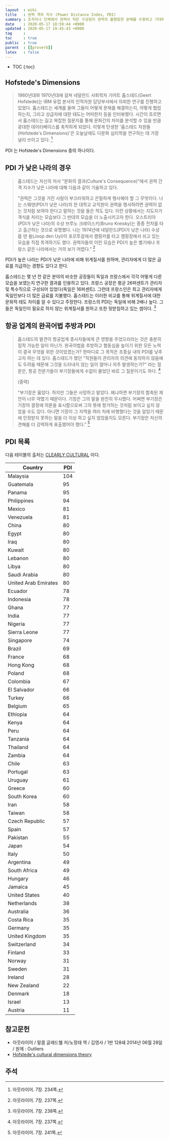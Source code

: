 ```yaml
---
layout  : wiki
title   : 권력 격차 지수 (Power Distance Index, PDI)
summary : 조직이나 단체에서 권력이 작은 구성원이 권력의 불평등한 분배를 수용하고 기대하는 정도
date    : 2020-05-17 18:59:44 +0900
updated : 2020-05-17 19:45:43 +0900
tag     : 
toc     : true
public  : true
parent  : [[proverb]]
latex   : false
---
```

* TOC
{:toc}

## Hofstede's Dimensions

> 1960년대와 1970년대에 걸쳐 네덜란드 사회학자 기어트 홉스테드(Geert Hofstede)는 IBM 유럽 본사의 인적자원 담당부서에서 의뢰한 연구를 진행하고 있었다.
홉스테드는 세계를 돌며 그들이 어떻게 문제를 해결하는지, 어떻게 협업하는지, 그리고 상급자에 대한 태도는 어떠한지 등을 인터뷰했다.
시간이 흐르면서 홉스테드는 길고 복잡한 질문지를 통해 문화간의 차이를 분석할 수 있을 만큼 광대한 데이터베이스를 축적하게 되었다.
이렇게 탄생한 '홉스테드 차원들(Hofstede's Dimensions)'은 오늘날에도 다문화 심리학을 연구하는 데 가장 널리 쓰이고 있다.
[^malcolm-234]

PDI 는 Hofstede's Dimensions 중의 하나이다.

## PDI 가 낮은 나라의 경우

> 홉스테드는 자신의 저서 "문화의 결과(Culture's Consequence)"에서 권력 간격 지수가 낮은 나라에 대해 다음과 같이 기술하고 있다.
>
> "권력은 그것을 가진 사람이 부끄러워하고 은밀하게 행사해야 할 그 무엇이다.
나는 스웨덴(PDI가 낮은 나라)의 한 대학교 교직원이 권력을 행사하려면 권력이 없는 것처럼 보여야 한다고 말하는 것을 들은 적도 있다.
이런 상황에서는 지도자가 격식을 차리는 모습보다 그 반대의 모습을 더 노출시키고자 한다.
오스트리아(PDI가 낮은 나라)의 수상 브루노 크레이스키(Bruno Kreisky)는 종종 전차를 타고 출근하는 것으로 유명했다.
나는 1974년에 네덜란드(PDI가 낮은 나라) 수상 욥 덴 윌(Joop den Uyl)이 포르투갈에서 캠핑카를 타고 캠핑장에서 쉬고 있는 모습을 직접 목격하기도 했다.
권력자들의 이런 모습은 PDI가 높은 벨기에나 프랑스 같은 나라에서는 거의 보기 어렵다."
[^malcolm-237]

PDI가 높은 나라는 PDI가 낮은 나라에 비해 위계질서를 원하며, 관리자에게 더 많은 급료를 지급하는 경향도 있다고 한다.

>
홉스테드는 몇 년 전 같은 분야의 비슷한 공장들이 독일과 프랑스에서 각각 어떻게 다른 모습을 보였는지 연구한 결과를 인용하고 있다.
프랑스 공장은 평균 26퍼센트가 관리자 및 특수직으로 구성되어 있었다(독일은 16퍼센트). 그런데 프랑스인은 최고 관리자에게 독일인보다 더 많은 급료를 지불했다.
홉스테드는 이러한 비교를 통해 위계질서에 대한 문화적 태도 차이를 알 수 있다고 주장한다.
프랑스의 PDI는 독일에 비해 2배나 높다. 그들은 독일인이 필요로 하지 않는 위계질서를 원하고 또한 뒷받침하고 있는 셈이다.
[^malcolm-238]

## 항공 업계의 완곡어법 추방과 PDI

> 홉스테드의 발견이 항공업계 종사자들에게 큰 영향을 주었으리라는 것은 충분히 짐작 가능한 일이 아닌가.
완곡어법을 추방하고 협동심을 높이기 위한 모든 노력이 결국 무엇을 위한 것이었겠는가?
한마디로 그 목적은 조종실 내의 PDI를 낮추고자 하는 데 있다.
홉스테드가 했던 "직원들이 관리자의 의견에 동의하지 않음에도 두려움 때문에 그것을 드러내지 않는 일이 얼마나 자주 발생하는가?"
라는 질문은, 항공 전문가들이 부기장들에게 수없이 물었던 바로 그 질문이기도 하다.
[^malcolm-237]
>
> (중략)
>
> "부기장은 옳았다. 하지만 그들은 사망하고 말았다.
왜냐하면 부기장의 함축된 제안이 너무 약했기 때문이다.
기장은 그의 말을 완전히 무시했다.
어쩌면 부기장은 기장의 결정에 의문을 표시함으로써 그의 뜻에 항거하는 것처럼 보이고 싶지 않았을 수도 있다.
아니면 기장이 그 지역을 여러 차례 비행했다는 것을 알았기 때문에 인정받지 못하는 말을 더 이상 하고 싶지 않았을지도 모른다.
부기장은 자신의 견해를 더 강력하게 표출했어야 했다."
[^malcolm-241]

## PDI 목록

다음 테이블의 출처는 [CLEARLY CULTURAL]( https://clearlycultural.com/geert-hofstede-cultural-dimensions/power-distance-index/ ) 이다.

| Country              | PDI |
| -----------------    | --- |
| Malaysia             | 104 |
| Guatemala            | 95  |
| Panama               | 95  |
| Philippines          | 94  |
| Mexico               | 81  |
| Venezuela            | 81  |
| China                | 80  |
| Egypt                | 80  |
| Iraq                 | 80  |
| Kuwait               | 80  |
| Lebanon              | 80  |
| Libya                | 80  |
| Saudi Arabia         | 80  |
| United Arab Emirates | 80  |
| Ecuador              | 78  |
| Indonesia            | 78  |
| Ghana                | 77  |
| India                | 77  |
| Nigeria              | 77  |
| Sierra Leone         | 77  |
| Singapore            | 74  |
| Brazil               | 69  |
| France               | 68  |
| Hong Kong            | 68  |
| Poland               | 68  |
| Colombia             | 67  |
| El Salvador          | 66  |
| Turkey               | 66  |
| Belgium              | 65  |
| Ethiopia             | 64  |
| Kenya                | 64  |
| Peru                 | 64  |
| Tanzania             | 64  |
| Thailand             | 64  |
| Zambia               | 64  |
| Chile                | 63  |
| Portugal             | 63  |
| Uruguay              | 61  |
| Greece               | 60  |
| South Korea          | 60  |
| Iran                 | 58  |
| Taiwan               | 58  |
| Czech Republic       | 57  |
| Spain                | 57  |
| Pakistan             | 55  |
| Japan                | 54  |
| Italy                | 50  |
| Argentina            | 49  |
| South Africa         | 49  |
| Hungary              | 46  |
| Jamaica              | 45  |
| United States        | 40  |
| Netherlands          | 38  |
| Australia            | 36  |
| Costa Rica           | 35  |
| Germany              | 35  |
| United Kingdom       | 35  |
| Switzerland          | 34  |
| Finland              | 33  |
| Norway               | 31  |
| Sweden               | 31  |
| Ireland              | 28  |
| New Zealand          | 22  |
| Denmark              | 18  |
| Israel               | 13  |
| Austria              | 11  |


## 참고문헌

- 아웃라이어 / 말콤 글래드웰 저/노정태 역 / 김영사 / 1판 128쇄 2014년 06월 28일 / 원제 : Outliers
- [Hofstede's cultural dimensions theory]( https://en.wikipedia.org/wiki/Hofstede%27s_cultural_dimensions_theory )

## 주석

[^malcolm-234]: 아웃라이어. 7장. 234쪽.
[^malcolm-237]: 아웃라이어. 7장. 237쪽.
[^malcolm-238]: 아웃라이어. 7장. 238쪽.
[^malcolm-241]: 아웃라이어. 7장. 241쪽.
